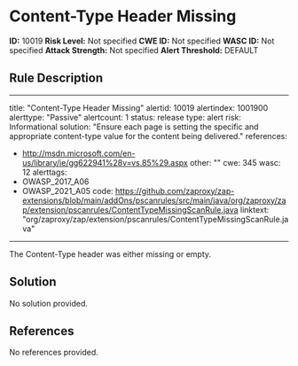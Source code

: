 
# Content-Type Header Missing

**ID:** 10019
**Risk Level:** Not specified
**CWE ID:** Not specified
**WASC ID:** Not specified
**Attack Strength:** Not specified
**Alert Threshold:** DEFAULT

## Rule Description
---
title: "Content-Type Header Missing"
alertid: 10019
alertindex: 1001900
alerttype: "Passive"
alertcount: 1
status: release
type: alert
risk: Informational
solution: "Ensure each page is setting the specific and appropriate content-type value for the content being delivered."
references:
   - http://msdn.microsoft.com/en-us/library/ie/gg622941%28v=vs.85%29.aspx
other: ""
cwe: 345
wasc: 12
alerttags: 
  - OWASP_2017_A06
  - OWASP_2021_A05
code: https://github.com/zaproxy/zap-extensions/blob/main/addOns/pscanrules/src/main/java/org/zaproxy/zap/extension/pscanrules/ContentTypeMissingScanRule.java
linktext: "org/zaproxy/zap/extension/pscanrules/ContentTypeMissingScanRule.java"
---
The Content-Type header was either missing or empty.


## Solution
No solution provided.

## References
No references provided.
